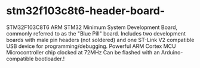 # stm32f103c8t6-header-board-
STM32F103C8T6 ARM STM32 Minimum System Development Board, commonly referred to as the "Blue Pill" board. Includes two development boards with male pin headers (not soldered) and one ST-Link V2 compatible USB device for programming/debugging.  Powerful ARM Cortex MCU Microcontroller chip clocked at 72MHz Can be flashed with an Arduino-compatible bootloader.!
